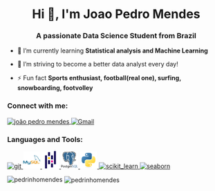 <h1 align="center">Hi 👋, I'm Joao Pedro Mendes</h1>
<h3 align="center">A passionate Data Science Student from Brazil</h3>

- 🌱 I’m currently learning **Statistical analysis and Machine Learning**

- 🚀 I’m striving to become a better data analyst every day!

- ⚡ Fun fact **Sports enthusiast, football(real one), surfing, snowboarding, footvolley**

<h3 align="left">Connect with me:</h3>
<p align="left">
  <a href="https://linkedin.com/in/joão pedro mendes" target="_blank">
    <img align="center" src="https://raw.githubusercontent.com/rahuldkjain/github-profile-readme-generator/master/src/images/icons/Social/linked-in-alt.svg" alt="joão pedro mendes" height="30" width="40" />
  </a>
  <a href="mailto:joaopedroomp5@gmail.com" target="_blank">
    <img align="center" src="https://img.icons8.com/color/48/000000/gmail--v1.png" alt="Gmail" height="30" width="40" />
  </a>
</p>

<h3 align="left">Languages and Tools:</h3>
<p align="left"> <a href="https://git-scm.com/" target="_blank" rel="noreferrer"> <img src="https://www.vectorlogo.zone/logos/git-scm/git-scm-icon.svg" alt="git" width="40" height="40"/> </a> <a href="https://www.mysql.com/" target="_blank" rel="noreferrer"> <img src="https://raw.githubusercontent.com/devicons/devicon/master/icons/mysql/mysql-original-wordmark.svg" alt="mysql" width="40" height="40"/> </a> <a href="https://pandas.pydata.org/" target="_blank" rel="noreferrer"> <img src="https://raw.githubusercontent.com/devicons/devicon/2ae2a900d2f041da66e950e4d48052658d850630/icons/pandas/pandas-original.svg" alt="pandas" width="40" height="40"/> </a> <a href="https://www.postgresql.org" target="_blank" rel="noreferrer"> <img src="https://raw.githubusercontent.com/devicons/devicon/master/icons/postgresql/postgresql-original-wordmark.svg" alt="postgresql" width="40" height="40"/> </a> <a href="https://www.python.org" target="_blank" rel="noreferrer"> <img src="https://raw.githubusercontent.com/devicons/devicon/master/icons/python/python-original.svg" alt="python" width="40" height="40"/> </a> <a href="https://scikit-learn.org/" target="_blank" rel="noreferrer"> <img src="https://upload.wikimedia.org/wikipedia/commons/0/05/Scikit_learn_logo_small.svg" alt="scikit_learn" width="40" height="40"/> </a> <a href="https://seaborn.pydata.org/" target="_blank" rel="noreferrer"> <img src="https://seaborn.pydata.org/_images/logo-mark-lightbg.svg" alt="seaborn" width="40" height="40"/> </a> </p>

<p><img align="left" src="https://github-readme-stats.vercel.app/api/top-langs?username=pedrinhomendes&show_icons=true&locale=en&layout=compact" alt="pedrinhomendes" /></p>

<p>&nbsp;<img align="center" src="https://github-readme-stats.vercel.app/api?username=pedrinhomendes&show_icons=true&locale=en" alt="pedrinhomendes" /></p>
